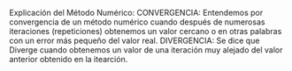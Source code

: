 Explicación del Método Numérico:
CONVERGENCIA: Entendemos por convergencia de un método numérico cuando después de numerosas iteraciones (repeticiones) obtenemos un valor cercano
o en otras palabras con un error más pequeño del valor real.
DIVERGENCIA: Se dice que Diverge cuando obtenemos un valor de una iteración muy alejado del valor anterior obtenido en la itearción.
